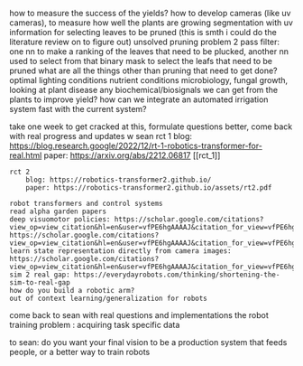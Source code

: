 how to measure the success of the yields?
how to develop cameras (like uv cameras), to measure how well the plants are growing
	segmentation with uv information for selecting leaves to be pruned (this is smth i could do the literature review on to figure out)
unsolved pruning problem
	2 pass filter: one nn to make a ranking of the leaves that need to be plucked, another nn used to select from that
	binary mask to select the leafs that need to be pruned
what are all the things other than pruning that need to get done?
	optimal lighting conditions
	nutrient conditions
	microbiology, fungal growth, looking at plant disease
	any biochemical/biosignals we can get from the plants to improve yield?
	how can we integrate an automated irrigation system fast with the current system?




take one week to get cracked at this, formulate questions better, come back with real progress and updates w sean
	rct 1
		blog: https://blog.research.google/2022/12/rt-1-robotics-transformer-for-real.html
		paper: https://arxiv.org/abs/2212.06817
	[[rct_1]]
	
	rct 2
		blog: https://robotics-transformer2.github.io/
		paper: https://robotics-transformer2.github.io/assets/rt2.pdf
	
	robot transformers and control systems
	read alpha garden papers
	deep visuomotor policies: https://scholar.google.com/citations?view_op=view_citation&hl=en&user=vfPE6hgAAAAJ&citation_for_view=vfPE6hgAAAAJ:KlAtU1dfN6UC
	https://scholar.google.com/citations?view_op=view_citation&hl=en&user=vfPE6hgAAAAJ&citation_for_view=vfPE6hgAAAAJ:TQgYirikUcIC
	learn state representation directly from camera images: https://scholar.google.com/citations?view_op=view_citation&hl=en&user=vfPE6hgAAAAJ&citation_for_view=vfPE6hgAAAAJ:J_g5lzvAfSwC
	sim 2 real gap: https://everydayrobots.com/thinking/shortening-the-sim-to-real-gap
	how do you build a robotic arm?
	out of context learning/generalization for robots

come back to sean with real questions and implementations
the robot training problem : acquiring task specific data


to sean:
do you want your final vision to be a production system that feeds people, or a better way to train robots
